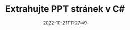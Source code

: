 ---
############################# Static ############################
layout: "auto-gen-merger"
date: 2022-10-21T11:27:49
draft: false
otherformats: tex vdx vsdm vsdx vssm vssx vstm vstx vsx vtx xlam xls xlsb xlsm xlsx xlt

############################# Head ############################
head_title: "Extrahujte PPT stránek v C#"
head_description: "Rychle extrahujte stránky ze souboru PPT v C#. Uložte nový dokument obsahující vybrané stránky pomocí rozhraní API pro slučování dokumentů."

############################# Header ############################
title: "Extrahujte PPT stránek v C#"
description: "Extrahujte PPT stránky pomocí několika řádků kódu .NET."
bg_image: "https://cms.admin.containerize.com/templates/aspose/App_Themes/V3/images/bg/header1.png"
bg_overlay: false
button:
    enable: true
    icon: "fas fa-arrow-down"
    label: "Stáhněte si zkušební verzi zdarma"
    link: "https://downloads.groupdocs.com/merger/net"

############################# SubMenu ############################
submenu:
    enable: true

    left:
        img_alt: "GroupDocs.Merger for .NET"
        image: "https://cms.admin.containerize.com/templates/groupdocs/images/product-logos/90x90-noborder/groupdocs-merger-net.png"
        product: "GroupDocs.Merger"
        platform: ".NET"

    middle:
        button:

            # button loop
            - link: "https://apireference.groupdocs.com/merger/net"
              text: "Reference API"

            # button loop
            - link: "https://github.com/groupdocs-merger"
              text: "Příklady kódu"

            # button loop
            - link: "https://products.groupdocs.app/merger/family"
              text: "Živá ukázka"

            # button loop
            - link: "https://purchase.groupdocs.com/pricing/merger/net"
              text: "Ceny"

    right:
        link_download: "https://downloads.groupdocs.com/merger"
        link_learn: "https://docs.groupdocs.com/merger/net"
        link_buy: "https://purchase.groupdocs.com"

############################# About ############################
about:
    enable: true
    title: "O GroupDocs.Merger for .NET API"
    content: |
        [GroupDocs.Merger for .NET](/cs/merger/net/) nabízí jednoduché řešení pro bezpečné sloučení a rozdělení mezi širokou škálou formátů dokumentů včetně PDF, Microsoft Office (Word, Excel, PowerPoint , OneNote), OpenDocument, HTML, obrázky a mnoho dalších v aplikacích .NET. Přidáním několika řádků kódu proveďte několik operací s dokumentem, jako je přesun, odstranění, otočení, výměna, extrahování nebo změna orientace stránek v dokumentech. Rozhraní API pro slučování dokumentů také podporuje náhled stránek dokumentu jako obrázku pro analýzu struktury dokumentu, formátování a obsahu na stránce.
        
        GroupDocs.Merger API je správnou volbou pro podniková řešení, která vyžadují funkce pro extrahování stránek souborů. Tato rozhraní API jsou dobře podporována na všech hlavních operačních systémech a platformách včetně .NET Framework, .NET Standard, .NET Core, Mono.

############################# Steps ############################
steps:
    enable: true
    title_left: "Extrahujte PPT stránek souboru v .NET"
    content_left: |
        [GroupDocs.Merger for .NET](/cs/merger/net/) usnadňuje vývojářům C# extrahovat požadované stránky ze souboru PPT a uložit jej jako nový soubor obsahující vybrané stránky provedením několika jednoduchých kroků.
        
        * Inicializujte **ExtractOptions** čísly stránek, které by se měly objevit ve výsledném dokumentu.
        * Vytvořte novou instanci **Merger** a předejte cestu ke zdrojovému dokumentu jako parametr konstruktoru.
        * Zavolejte **ExtractPages** a předejte objekt **ExtractOptions**.
        * Zavolejte **Save** a zadejte cestu k souboru pro uložení výsledného dokumentu.

    title_right: "Požadavky na systém"
    content_right: |
        Rozhraní API GroupDocs.Merger for .NET jsou podporována na všech hlavních platformách a operačních systémech. Před spuštěním níže uvedeného kódu se prosím ujistěte, že máte na svém systému nainstalovány následující předpoklady.

        * Operační systémy: Microsoft Windows, Linux, MacOS
        * Vývojová prostředí: Visual Studio, Xamarin, MonoDevelop
        * Rámce: .NET Framework, .NET Standard, .NET Core, Mono
        * Stáhněte si nejnovější verzi GroupDocs.Merger for .NET z [NuGet](https://www.nuget.org/packages/groupdocs.merger)
         
    code: |
     {{% merger/additional-styles %}}
     {{< merger/code-merger title="Jak extrahovat stránky souboru PPT pomocí ukázkového kódu C#">}}

        ```csharp    
        // Extrahujte stránky souboru PPT pomocí GroupDocs.Merger API
        // Inicializujte třídu ExtractOptions s vybranými čísly stránek
        ExtractOptions extractOptions = new ExtractOptions(new int[] { 2, 5 });

        // Okamžité sloučení se vstupním dokumentem PPT
        using (Merger merger = new Merger("input.ppt"))
          {
            // Zavolejte metodu ExtractPages a předejte jí objekt ExtractOptions
            merger.ExtractPages(extractOptions);
    
            // Voláním metody Uložit uložíte výstupní dokument s extrahovanými stránkami
            merger.Save("output.ppt");
          }
        ```
     {{< /merger/code-merger >}}

############################# Demos ############################
demos:
    enable: true
    title: "Živá ukázka – extrahujte PPT stránek online"
    content: |
       Extrahujte stránky souborů PPT právě teď na webu [GroupDocs.Merger Live Demos](https://products.groupdocs.app/splitter/extract-pages/ppt).
       Živé demo má následující výhody.
        
############################# About Formats ############################
about_formats:
    enable: true

############################# More Formats ############################
more_formats:
    enable: true
    title: "Extrahujte stránky z jiných formátů dokumentů"
    content: |
        API pro slučování a rozdělení dokumentů .NET pro formáty souborů a obrázky. Extrahujte některé z oblíbených formátů souborů, jak je uvedeno níže.

############################# Back to top ###############################
back_to_top:
    enable: true
---